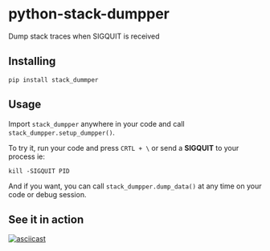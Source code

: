 # python-stack-dumpper
Dump stack traces when SIGQUIT is received

## Installing
```
pip install stack_dummper
```

## Usage
Import `stack_dumpper` anywhere in your code and call `stack_dumpper.setup_dumpper()`.

To try it, run your code and press `CRTL + \` or send a **SIGQUIT** to your process ie:
```
kill -SIGQUIT PID
```

And if you want, you can call `stack_dumpper.dump_data()` at any time on your code or debug session.

## See it in action
[![asciicast](https://asciinema.org/a/1zverhcc4tsqj6rd8jwge7y26.png)](https://asciinema.org/a/1zverhcc4tsqj6rd8jwge7y26)
